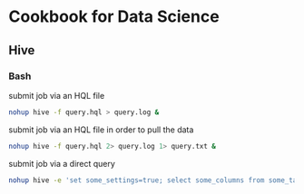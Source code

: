 # Cookbook for Data Science
## Hive
### Bash
submit job via an HQL file
```bash
nohup hive -f query.hql > query.log &
```
submit job via an HQL file in order to pull the data
```bash
nohup hive -f query.hql 2> query.log 1> query.txt &
```
submit job via a direct query
```bash
nohup hive -e 'set some_settings=true; select some_columns from some_tables;' > query.log &
```
